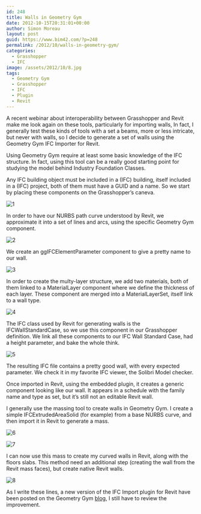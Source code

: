 ```yaml
---
id: 248
title: Walls in Geometry Gym
date: 2012-10-15T20:31:01+00:00
author: Simon Moreau
layout: post
guid: https://www.bim42.com/?p=248
permalink: /2012/10/walls-in-geometry-gym/
categories:
  - Grasshopper
  - IFC
image: /assets/2012/10/8.jpg
tags:
  - Geometry Gym
  - Grasshopper
  - IFC
  - Plugin
  - Revit
---
```

A recent webinar about interoperability between Grasshopper and Revit make me look again on these tools, particularly for importing walls, In fact, I generally test these kinds of tools with a set a beams, more or less intricate, but never with walls, so I decide to generate a set of walls using the Geometry Gym IFC Importer for Revit.

Using Geometry Gym require at least some basic knowledge of the IFC structure. In fact, using this tool can be a really good starting point for studying the model behind Industry Foundation Classes.

Any IFC building object must be included in a (IFC) building, itself included in a (IFC) project, both of them must have a GUID and a name. So we start by placing these components on the Grasshopper’s caneva.

![1](/assets/2012/10/1.jpg)

In order to have our NURBS path curve understood by Revit, we approximate it into a set of lines and arcs, using the specific Geometry Gym component.

![2](/assets/2012/10/2.jpg)

We create an ggIFCElementParameter component to give a pretty name to our wall.

![3](/assets/2012/10/3.jpg)

In order to create the multy-layer structure, we add two materials, both of them linked to a MaterialLayer component where we define the thickness of each layer. These component are merged into a MaterialLayerSet, itself link to a wall type.

![4](/assets/2012/10/4.jpg)

The IFC class used by Revit for generating walls is the IFCWallStandardCase, so we use this component in our Grasshopper definition. We link all these components to our IFC Wall Standard Case, had a height parameter, and bake the whole think.

![5](/assets/2012/10/5.jpg)

The resulting IFC file contains a pretty good wall, with every expected parameter. We check it in my favorite IFC viewer, the Solibri Model checker.

Once imported in Revit, using the embedded plugin, it creates a generic component looking like our wall. It appears in a schedule with the family name and type as set, but it’s still not an editable Revit wall.

I generally use the massing tool to create walls in Geometry Gym. I create a simple IFCExtrudedAreaSolid (for example) from a base NURBS curve, and then import it in Revit to generate a mass.

![6](/assets/2012/10/6.jpg)

![7](/assets/2012/10/7.jpg)

I can now use this mass to create my curved walls in Revit, along with the floors slabs. This method need an additional step (creating the wall from the Revit mass faces), but create native Revit walls.

![8](/assets/2012/10/8.jpg)

As I write these lines, a new version of the IFC Import plugin for Revit have been posted on the Geometry Gym [blog](http://ssi.wikidot.com/downloads "Geometry Gym"), I still have to review the improvement.